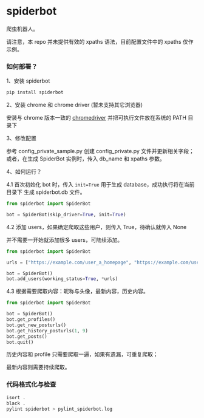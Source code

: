 # spiderbot

爬虫机器人。

请注意，本 repo 并未提供有效的 xpaths 语法，目前配置文件中的 xpaths 仅作示例。

### 如何部署？

1、安装 spiderbot

```sh
pip install spiderbot
```

2、安装 chrome 和 chrome driver (暂未支持其它浏览器)

安装与 chrome 版本一致的 [chromedriver](https://chromedriver.chromium.org/downloads) 并把可执行文件放在系统的 PATH 目录下

3、修改配置

参考 config_private_sample.py 创建 config_private.py 文件并更新相关字段；或者，在生成 SpiderBot 实例时，传入 db_name 和 xpaths 参数。

4、如何运行？

4.1 首次初始化 bot 时，传入 `init=True` 用于生成 database，成功执行将在当前目录下 生成 spiderbot.db 文件。

```py
from spiderbot import SpiderBot

bot = SpiderBot(skip_driver=True, init=True)
```

4.2 添加 users，如果确定爬取这些用户，则传入 True，待确认就传入 None

并不需要一开始就添加很多 users，可陆续添加。

```py
from spiderbot import SpiderBot

urls = ["https://example.com/user_a_homepage", "https://example.com/user_b_homepage"]

bot = SpiderBot()
bot.add_users(working_status=True, *urls)

```

4.3 根据需要爬取内容：昵称与头像，最新内容，历史内容。

```py
from spiderbot import SpiderBot

bot = SpiderBot()
bot.get_profiles()
bot.get_new_posturls()
bot.get_history_posturls(1, 9)
bot.get_posts()
bot.quit()
```

历史内容和 profile 只需要爬取一遍，如果有遗漏，可重复爬取；

最新内容则需要持续爬取。


### 代码格式化与检查

```sh
isort .
black .
pylint spiderbot > pylint_spiderbot.log
```